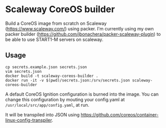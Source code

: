 # Scaleway CoreOS builder

Build a CoreOS image from scratch on Scaleway (https://www.scaleway.com/) using
packer.
I'm currently using my own packer builder
(https://github.com/jbonachera/packer-scaleway-plugin) to be able to use
START1-M servers on scaleway.

## Usage

```
cp secrets.example.json secrets.json
vim secrets.json
docker build -t scaleway-coreos-builder .
docker run -it -v $(pwd)/secrets.json:/srv/secrets.json scaleway-coreos-builder
```

A default CoreOS Ignition configuration is burned into the image.
You can change this configuration by mouting your config.yaml at
`/usr/local/src/app/config.yaml`, at run.

It will be transpiled into JSON using https://github.com/coreos/container-linux-config-transpiler.
